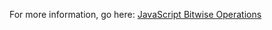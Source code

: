 For more information, go here: [JavaScript Bitwise Operations](https://www.w3schools.com/js/js_bitwise.asp)
